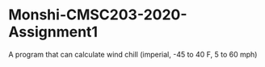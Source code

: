 # Monshi-CMSC203-2020-Assignment1
A program that can calculate wind chill (imperial, -45 to 40 F, 5 to 60 mph)
